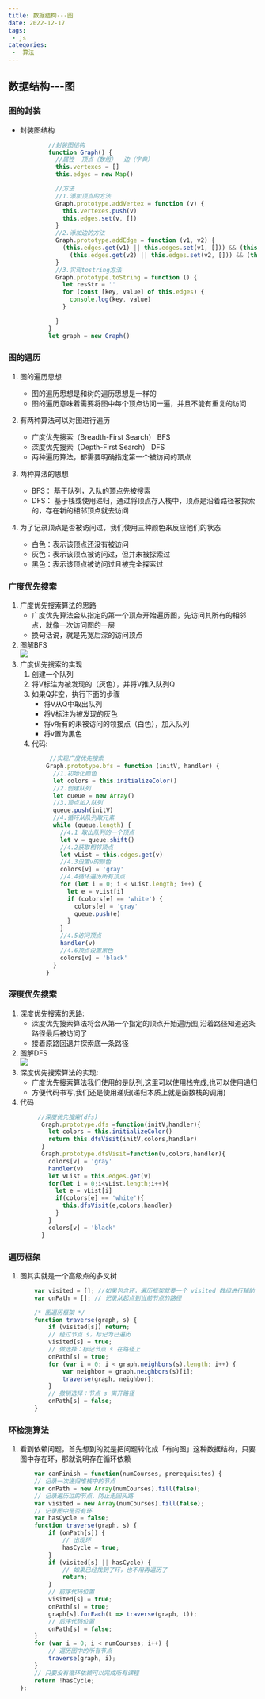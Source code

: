 ```yaml
---
title: 数据结构---图
date: 2022-12-17
tags:
 - js
categories:
 -  算法
---       
```


##    数据结构---图   

### 图的封装    
  + 封装图结构
      ```js   
              //封装图结构
              function Graph() {
                //属性  顶点（数组）  边（字典）    
                this.vertexes = []
                this.edges = new Map()

                //方法    
                //1.添加顶点的方法    
                Graph.prototype.addVertex = function (v) {
                  this.vertexes.push(v)
                  this.edges.set(v, [])
                }
                //2.添加边的方法    
                Graph.prototype.addEdge = function (v1, v2) {
                  (this.edges.get(v1) || this.edges.set(v1, [])) && (this.edges.get(v1)).push(v2);
                    (this.edges.get(v2) || this.edges.set(v2, [])) && (this.edges.get(v2)).push(v1)
                }
                //3.实现tostring方法    
                Graph.prototype.toString = function () {
                  let resStr = ''
                  for (const [key, value] of this.edges) {
                    console.log(key, value)
                  }

                }
              }
              let graph = new Graph()     
      ```   
###   图的遍历      
1.  图的遍历思想    
    + 图的遍历思想是和树的遍历思想是一样的    
    + 图的遍历意味着需要将图中每个顶点访问一遍，并且不能有重复的访问    

2. 有两种算法可以对图进行遍历   
    + 广度优先搜索（Breadth-First Search） BFS    
    + 深度优先搜索（Depth-First Search）  DFS   
    + 两种遍历算法，都需要明确指定第一个被访问的顶点    

3. 两种算法的思想   
    + BFS： 基于队列，入队的顶点先被搜索    
    + DFS： 基于栈或使用递归，通过将顶点存入栈中，顶点是沿着路径被探索的，存在新的相邻顶点就去访问      

4. 为了记录顶点是否被访问过，我们使用三种颜色来反应他们的状态   
    + 白色：表示该顶点还没有被访问    
    + 灰色：表示该顶点被访问过，但并未被探索过    
    + 黑色：表示该顶点被访问过且被完全探索过    

### 广度优先搜索    
1.  广度优先搜索算法的思路    
    + 广度优先算法会从指定的第一个顶点开始遍历图，先访问其所有的相邻点，就像一次访问图的一层            
    + 换句话说，就是先宽后深的访问顶点    
2.  图解BFS   
    ![](./img/121701.jpg)   
3.  广度优先搜索的实现    
    1. 创建一个队列   
    2.  将V标注为被发现的（灰色），并将V推入队列Q   
    3.  如果Q非空，执行下面的步骤   
        + 将V从Q中取出队列    
        + 将V标注为被发现的灰色   
        + 将v所有的未被访问的领接点（白色），加入队列   
        + 将v置为黑色   
    4.  代码:   
        ```js   
             //实现广度优先搜索    
            Graph.prototype.bfs = function (initV, handler) {
              //1.初始化颜色    
              let colors = this.initializeColor()
              //2.创建队列    
              let queue = new Array()
              //3.顶点加入队列
              queue.push(initV)
              //4.循环从队列取元素
              while (queue.length) {
                //4.1 取出队列的一个顶点
                let v = queue.shift()
                //4.2获取相邻顶点
                let vList = this.edges.get(v)
                //4.3设置v的颜色
                colors[v] = 'gray'
                //4.4循环遍历所有顶点   
                for (let i = 0; i < vList.length; i++) {
                  let e = vList[i]
                  if (colors[e] == 'white') {
                    colors[e] = 'gray'
                    queue.push(e)
                  }
                }
                //4.5访问顶点
                handler(v)
                //4.6顶点设置黑色
                colors[v] = 'black'
              }
            }   
        ```   

### 深度优先搜索    
1.  深度优先搜索的思路:   
    +   深度优先搜索算法将会从第一个指定的顶点开始遍历图,沿着路径知道这条路径最后被访问了   
    +   接着原路回退并探索底一条路径        
2.  图解DFS   
    ![](./img/121702.png)   
3.  深度优先搜索算法的实现:     
    + 广度优先搜索算法我们使用的是队列,这里可以使用栈完成,也可以使用递归    
    + 方便代码书写,我们还是使用递归(递归本质上就是函数栈的调用)   
4.  代码    
    ```js   
         //深度优先搜索(dfs)   
          Graph.prototype.dfs =function(initV,handler){
            let colors = this.initializeColor()
            return this.dfsVisit(initV,colors,handler)
          }
          Graph.prototype.dfsVisit=function(v,colors,handler){
            colors[v] = 'gray'
            handler(v)
            let vList = this.edges.get(v)
            for(let i = 0;i<vList.length;i++){
              let e = vList[i]
              if(colors[e] == 'white'){
                this.dfsVisit(e,colors,handler)
              }
            }
            colors[v] = 'black'
          }   
    ```   
### 遍历框架    
1. 图其实就是一个高级点的多叉树   
    ```js   
        var visited = []; //如果包含环，遍历框架就要一个 visited 数组进行辅助
        var onPath = []; // 记录从起点到当前节点的路径

        /* 图遍历框架 */
        function traverse(graph, s) {
            if (visited[s]) return;
            // 经过节点 s，标记为已遍历
            visited[s] = true;
            // 做选择：标记节点 s 在路径上
            onPath[s] = true;
            for (var i = 0; i < graph.neighbors(s).length; i++) {
                var neighbor = graph.neighbors(s)[i];
                traverse(graph, neighbor);
            }
            // 撤销选择：节点 s 离开路径
            onPath[s] = false;
        }
    ``` 
### 环检测算法    
1. 看到依赖问题，首先想到的就是把问题转化成「有向图」这种数据结构，只要图中存在环，那就说明存在循环依赖
    ```js   
        var canFinish = function(numCourses, prerequisites) {
        // 记录一次递归堆栈中的节点
        var onPath = new Array(numCourses).fill(false);
        // 记录遍历过的节点，防止走回头路
        var visited = new Array(numCourses).fill(false);
        // 记录图中是否有环
        var hasCycle = false;
        function traverse(graph, s) {
            if (onPath[s]) {
                // 出现环
                hasCycle = true;
            }     
            if (visited[s] || hasCycle) {
                // 如果已经找到了环，也不用再遍历了
                return;
            }
            // 前序代码位置
            visited[s] = true;
            onPath[s] = true;
            graph[s].forEach(t => traverse(graph, t));
            // 后序代码位置
            onPath[s] = false;
        }
        for (var i = 0; i < numCourses; i++) {
            // 遍历图中的所有节点
            traverse(graph, i);
        }
        // 只要没有循环依赖可以完成所有课程
        return !hasCycle;
    };
    ```

